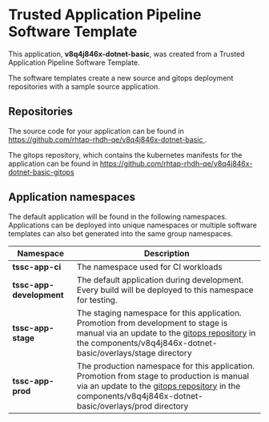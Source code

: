 # Trusted Application Pipeline Software Template

This application, **v8q4j846x-dotnet-basic**, was created from a Trusted Application Pipeline Software Template.

The software templates create a new source and gitops deployment repositories with a sample source application. 

## Repositories

The source code for your application can be found in [https://github.com/rhtap-rhdh-qe/v8q4j846x-dotnet-basic ](https://github.com/rhtap-rhdh-qe/v8q4j846x-dotnet-basic ).
 
The gitops repository, which contains the kubernetes manifests for the application can be found in 
[https://github.com/rhtap-rhdh-qe/v8q4j846x-dotnet-basic-gitops ](https://github.com/rhtap-rhdh-qe/v8q4j846x-dotnet-basic-gitops ) 

## Application namespaces 

The default application will be found in the following namespaces. Applications can be deployed into unique namespaces or multiple software templates can also bet generated into the same group namespaces.  

|  Namespace   |  Description   |  
| -------- | -------- |
| **tssc-app-ci** | The namespace used for CI workloads |
| **tssc-app-development** | The default application during development. Every build will be deployed to this namespace for testing. |
| **tssc-app-stage** | The staging namespace for this application. Promotion from development to stage is manual via an update to the [gitops repository](https://github.com/rhtap-rhdh-qe/v8q4j846x-dotnet-basic-gitops ) in the components/v8q4j846x-dotnet-basic/overlays/stage directory |
| **tssc-app-prod** | The production namespace for this application. Promotion from stage to production is manual via an update to the [gitops repository](https://github.com/rhtap-rhdh-qe/v8q4j846x-dotnet-basic-gitops ) in the components/v8q4j846x-dotnet-basic/overlays/prod directory |